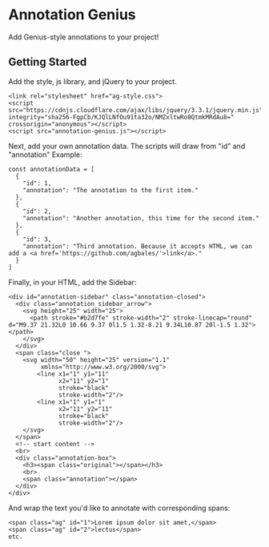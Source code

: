 # Annotation Genius

Add Genius-style annotations to your project!

## Getting Started

Add the style, js library, and jQuery to your project.

```
<link rel="stylesheet" href="ag-style.css">
<script src="https://cdnjs.cloudflare.com/ajax/libs/jquery/3.3.1/jquery.min.js" integrity="sha256-FgpCb/KJQlLNfOu91ta32o/NMZxltwRo8QtmkMRdAu8=" crossorigin="anonymous"></script>
<script src="annotation-genius.js"></script>
```

Next, add your own annotation data. The scripts will draw from "id" and "annotation" Example:
```
const annotationData = [
  {
    "id": 1,
    "annotation": "The annotation to the first item."
  },
  {
    "id": 2,
    "annotation": "Another annotation, this time for the second item."
  },
  {
    "id": 3,
    "annotation": "Third annotation. Because it accepts HTML, we can add a <a href='https://github.com/agbales/'>link</a>."
  }
]
```

Finally, in your HTML, add the Sidebar: 

```
<div id="annotation-sidebar" class="annotation-closed">
  <div class="annotation_sidebar_arrow">
    <svg height="25" width="25">
      <path stroke="#b2d7fe" stroke-width="2" stroke-linecap="round" d="M9.37 21.32L0 10.66 9.37 0l1.5 1.32-8.21 9.34L10.87 20l-1.5 1.32"></path>
    </svg>
  </div>
  <span class="close ">
    <svg width="50" height="25" version="1.1"
         xmlns="http://www.w3.org/2000/svg">
        <line x1="1" y1="11"
              x2="11" y2="1"
              stroke="black"
              stroke-width="2"/>
        <line x1="1" y1="1"
              x2="11" y2="11"
              stroke="black"
              stroke-width="2"/>
    </svg>
  </span>
  <!-- start content -->
  <br>
  <div class="annotation-box">
    <h3><span class="original"></span></h3>
    <br>
    <span class="annotation"></span>
  </div>
</div>
```

And wrap the text you'd like to annotate with corresponding spans:

```
<span class="ag" id="1">Lorem ipsum dolor sit amet,</span>
<span class="ag" id="2">lectus</span>
etc.
```